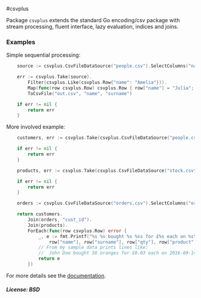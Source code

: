 #csvplus

Package `csvplus` extends the standard Go encoding/csv package with stream processing, fluent interface,
lazy evaluation, indices and joins.

### Examples

Simple sequential processing:
```Go
	source := csvplus.CsvFileDataSource("people.csv").SelectColumns("name", "surname", "id")

	err := csvplus.Take(source).
		Filter(csvplus.Like(csvplus.Row{"name": "Amelia"})).
		Map(func(row csvplus.Row) csvplus.Row { row["name"] = "Julia"; return row }).
		ToCsvFile("out.csv", "name", "surname")

	if err != nil {
		return err
	}
```

More involved example:
```Go
	customers, err := csvplus.Take(csvplus.CsvFileDataSource("people.csv").SelectColumns("id", "name", "surname")).IndexOn("id")

	if err != nil {
		return err
	}

	products, err := csvplus.Take(csvplus.CsvFileDataSource("stock.csv").SelectColumns("prod_id", "product", "price")).IndexOn("prod_id")

	if err != nil {
		return err
	}

	orders := csvplus.CsvFileDataSource("orders.csv").SelectColumns("order_id", "cust_id", "prod_id", "qty", "ts")

	return customers.
		Join(orders, "cust_id").
		Join(products).
		ForEach(func(row csvplus.Row) error {
			_, e := fmt.Printf("%s %s bought %s %ss for £%s each on %s\n",
				row["name"], row["surname"], row["qty"], row["product"], row["price"], row["ts"])
			// From my sample data prints lines like:
			//	John Doe bought 38 oranges for £0.03 each on 2016-09-14T08:48:22+01:00
			return e
		})
```


For more details see the [documentation](https://godoc.org/github.com/maxim2266/csvplus).


##### License: BSD
